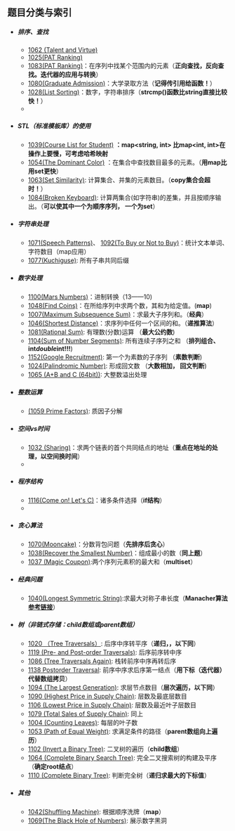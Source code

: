 ## 题目分类与索引


+ ##### 排序、查找
    + [1062 (Talent and Virtue)](1062.cpp) 
    + [1025(PAT Ranking)](1025.md)
    + [1083(PAT Ranking)](1083.cpp)：在序列中找某个范围内的元素（**正向查找，反向查找。迭代器的应用与转换**）
    + [1080(Graduate Admission)](1080.cpp)：大学录取方法（**记得传引用给函数！**）
    + [1028(List Sorting)](1028.cpp)：数字，字符串排序（**strcmp()函数比string直接比较快！**）
    + 


+ ##### STL（标准模板库）的使用
    * [1039(Course List for Student)](1039.cpp)        **：map<string, int> 比map<int, int>在操作上要慢，可考虑哈希映射** 
    * [1054(The Dominant Color)](1054.cpp) ：在集合中查找数目最多的元素。（**用map比用set更快**）            
    * [1063(Set Similarity)](1063.cpp): 计算集合、并集的元素数目。（**copy集合会超时！**）
    * [1084(Broken Keyboard)](1084.cpp): 计算两集合(如字符串)的差集，并且按顺序输出。（**可以使其中一个为顺序序列， 一个为set**）
    



+ ##### 字符串处理
    * [1071(Speech Patterns)](1071.cpp)、 [1092(To Buy or Not to Buy)](1092.cpp)：统计文本单词、字符数目（map应用）
    * [1077(Kuchiguse)](1077.cpp): 所有子串共同后缀
    
    

+ ##### 数字处理
    * [1100(Mars Numbers)](1100.cpp)：进制转换（13——10)
    * [1048(Find Coins)](1048.cpp)：在所给序列中求两个数，其和为给定值。(**map**)
    * [1007(Maximum Subsequence Sum)](1007.cpp)：求最大子序列和。（**经典**）
    * [1046(Shortest Distance)](1046.cpp)：求序列中任何一个区间的和。（**递推算法**）
    * [1081(Rational Sum)](1081.cpp): 有理数(分数)运算 （**最大公约数**)
    * [1104(Sum of Number Segments)](1104.cpp): 所有连续子序列之和 （**排列组合、int*double*int!!!**)
    * [1152(Google Recruitment)](1152.cpp): 第一个为素数的子序列 （**素数判断**)
    * [1024(Palindromic Number)](1024.cpp): 形成回文数 （**大数相加， 回文判断**)
    * [1065 (A+B and C (64bit))](1065.cpp): 大整数溢出处理

+ ##### 整数运算
    * [(1059 Prime Factors)](1059.cpp): 质因子分解
    
    
    
    
+ ##### 空间vs时间
    * [1032 (Sharing)](1032.cpp)：求两个链表的首个共同结点的地址（**重点在地址的处理，以空间换时间**）
    * 
    
+ ##### 程序结构
    * [1116(Come on! Let's C)](1116.cpp)：诸多条件选择（**if结构**）
    * 

+ ##### 贪心算法
    * [1070(Mooncake)](1070.cpp)：分数背包问题（**先排序后贪心**） 
    * [1038(Recover the Smallest Number)](1038.cpp)：组成最小的数（**同上题**）
    * [1037 (Magic Coupon)](1037.cpp):两个序列元素积的最大和（**multiset**）
    
    
+ ##### 经典问题
    * [1040(Longest Symmetric String)](1040.cpp):求最大对称子串长度（**Manacher算法[参考链接](https://github.com/julycoding/The-Art-Of-Programming-By-July/blob/master/ebook/zh/01.05.md)**）

+ ##### 树（非链式存储：child数组或parent数组）
    * [1020 （Tree Traversals）](1020.cpp): 后序中序转平序（**递归，，以下同**）
    * [1119 (Pre- and Post-order Traversals)](1119.cpp): 后序前序转中序
    * [1086 (Tree Traversals Again)](1086.cpp): 栈转前序中序再转后序
    * [1138 Postorder Traversal](1138.cpp): 前序中序求后序第一结点（**用下标（迭代器）代替数组拷贝**）
    * [1094 (The Largest Generation)](1094.cpp): 求层节点数目（**层次遍历，以下同**）
    * [1090 (Highest Price in Supply Chain)](1090.cpp): 层数及最底层数目
    * [1106 (Lowest Price in Supply Chain)](1106.cpp): 层数及最近叶子层数目
    * [1079 (Total Sales of Supply Chain)](1079.cpp): 同上
    * [1004 (Counting Leaves)](1004.cpp): 每层的叶子数
    * [1053 (Path of Equal Weight)](1053.cpp): 求满足条件的路径（**parent数组向上遍历**）
    * [1102 (Invert a Binary Tree)](1102.cpp): 二叉树的遍历（**child数组**）
    * [1064 (Complete Binary Search Tree)](1064.cpp): 完全二叉搜索树的构建及平序（**确定root结点**）
    * [1110 (Complete Binary Tree)](1110.cpp): 判断完全树（**递归求最大的下标值**）


+ ##### 其他
    * [1042(Shuffling Machine)](1042.cpp): 根据顺序洗牌（**map**）
    * [1069(The Black Hole of Numbers)](1069.cpp): 展示数字黑洞
    
